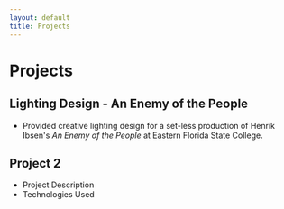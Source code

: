 ```yaml
---
layout: default
title: Projects
---
```


# Projects

## Lighting Design - An Enemy of the People
- Provided creative lighting design for a set-less production of Henrik Ibsen's *An Enemy of the People* at Eastern Florida State College.

## Project 2
- Project Description
- Technologies Used
